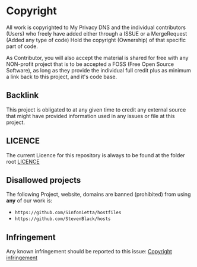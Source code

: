 # Copyright

All work is copyrighted to My Privacy DNS and the individual
contributors (Users) who freely have added either through a ISSUE or a
MergeRequest (Added any type of code) Hold the copyright (Ownership)
of that specific part of code.

As Contributor, you will also accept the material is shared for free with
any NON-profit project that is to be accepted a FOSS (Free Open Source
Software), as long as they provide the individual full credit plus
as minimum a link back to this project, and it's code base.

## Backlink

This project is obligated to at any given time to credit any external
source that might have provided information used in any issues or file
at this project.

## LICENCE

The current Licence for this repository is always to be found at the
folder root [LICENCE](/COPYING)

## Disallowed projects

The following Project, website, domains are banned (prohibited) from
using **any** of our work is:

- `https://github.com/Sinfonietta/hostfiles`
- `https://github.com/StevenBlack/hosts`

## Infringement

Any known infringement should be reported to this issue:
[Copyright infringement][infringement]


[LICENCE]: /COPYING

[infringement]: https://kb.myodns.org/issues?q=project:%20%7BCopyright%20infringement%7D
